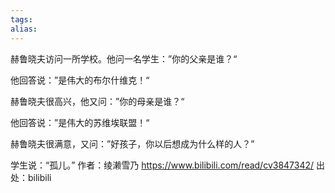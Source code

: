 ```yaml
---
tags: 
alias:
---
```


赫鲁晓夫访问一所学校。他问一名学生：”你的父亲是谁？“

他回答说：”是伟大的布尔什维克！“

赫鲁晓夫很高兴，他又问：”你的母亲是谁？“

他回答说：”是伟大的苏维埃联盟！“

赫鲁晓夫很满意，又问：”好孩子，你以后想成为什么样的人？”

学生说：“孤儿。” 作者：绫濑雪乃 https://www.bilibili.com/read/cv3847342/ 出处：bilibili
